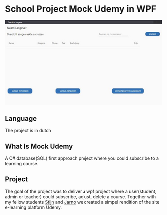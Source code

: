 # School Project Mock Udemy in WPF
![](https://github.com/Liedev/mockUdemyInWPF/blob/main/udemyWpf.JPG)

## Language

The project is in dutch

## What Is Mock Udemy

A C# database(SQL) first approach project where you could subscribe to a learning course.

## Project

The goal of the project was to deliver a wpf project where a user(student, admin or teacher) could subscribe, adjust, delete a course.
Together with my fellow students <a href="http://www.stijnbeckers.digital/" target="_blank">Stijn</a> and <a href="https://jarnopeeters.be/" target="_blank">Jarno</a> we created a simpel rendition of the site e-learning platform Udemy. 
